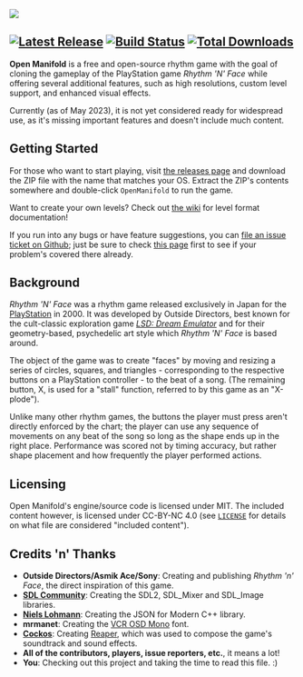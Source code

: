 ![](https://raw.githubusercontent.com/open-manifold/Open-Manifold/main/res/readme_logo.svg)

[![Latest Release](https://img.shields.io/github/v/release/open-manifold/Open-Manifold?style=plastic)](https://github.com/open-manifold/Open-Manifold/releases/latest)
[![Build Status](https://img.shields.io/github/actions/workflow/status/open-manifold/Open-Manifold/makefile.yaml?style=plastic)](https://github.com/open-manifold/Open-Manifold/actions/workflows/makefile.yaml)
[![Total Downloads](https://img.shields.io/github/downloads/open-manifold/Open-Manifold/total?style=plastic)](https://github.com/open-manifold/Open-Manifold/releases/)
---

**Open Manifold** is a free and open-source rhythm game with the goal of cloning the gameplay of the PlayStation game *Rhythm 'N' Face* while offering several additional features, such as high resolutions, custom level support, and enhanced visual effects.

Currently (as of May 2023), it is not yet considered ready for widespread use, as it's missing important features and doesn't include much content.

## Getting Started
For those who want to start playing, visit [the releases page](https://github.com/open-manifold/Open-Manifold/releases/latest) and download the ZIP file with the name that matches your OS. Extract the ZIP's contents somewhere and double-click `OpenManifold` to run the game.

Want to create your own levels? Check out [the wiki](https://github.com/open-manifold/Open-Manifold/wiki) for level format documentation!

If you run into any bugs or have feature suggestions, you can [file an issue ticket on Github](https://github.com/open-manifold/Open-Manifold/issues); just be sure to check [this page](https://github.com/open-manifold/Open-Manifold/wiki/Troubleshooting#common-issues) first to see if your problem's covered there already.

## Background

*Rhythm 'N' Face* was a rhythm game released exclusively in Japan for the [PlayStation](https://en.wikipedia.org/wiki/PlayStation_%28console%29) in 2000. It was developed by Outside Directors, best known for the cult-classic exploration game _[LSD: Dream Emulator](https://en.wikipedia.org/wiki/LSD:_Dream_Emulator)_ and for their geometry-based, psychedelic art style which *Rhythm 'N' Face* is based around.
  
The object of the game was to create "faces" by moving and resizing a series of circles, squares, and triangles - corresponding to the respective buttons on a PlayStation controller - to the beat of a song. (The remaining button, X, is used for a "stall" function, referred to by this game as an "X-plode").

Unlike many other rhythm games, the buttons the player must press aren't directly enforced by the chart; the player can use any sequence of movements on any beat of the song so long as the shape ends up in the right place.  Performance was scored not by timing accuracy, but rather shape placement and how frequently the player performed actions.

## Licensing

Open Manifold's engine/source code is licensed under MIT. The included content however, is licensed under CC-BY-NC 4.0 (see [`LICENSE`](https://raw.githubusercontent.com/open-manifold/Open-Manifold/main/LICENSE) for details on what file are considered "included content").

## Credits 'n' Thanks
 - **Outside Directors/Asmik Ace/Sony**: Creating and publishing *Rhythm 'n' Face*, the direct inspiration of this game.
 - **[SDL Community](https://www.libsdl.org/)**: Creating the SDL2, SDL_Mixer and SDL_Image libraries.
 - **[Niels Lohmann](https://github.com/nlohmann)**: Creating the JSON for Modern C++ library.
 - **mrmanet**: Creating the [VCR OSD Mono](https://www.dafont.com/vcr-osd-mono.font) font.
 - **[Cockos](https://www.cockos.com/)**: Creating [Reaper](https://www.reaper.fm/index.php), which was used to compose the game's soundtrack and sound effects.
 - **All of the contributors, players, issue reporters, etc.**, it means a lot!
 - **You**: Checking out this project and taking the time to read this file. :)
